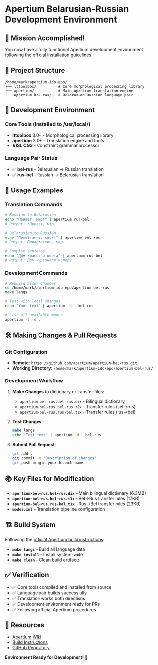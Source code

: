 # Apertium Belarusian-Russian Development Environment

## 🎯 **Mission Accomplished!**

You now have a fully functional Apertium development environment following the official installation guidelines.

## 📁 **Project Structure**

```
/home/mark/apertium-ido-epo/
├── lttoolbox/          # Core morphological processing library
├── apertium/           # Main Apertium translation engine  
└── apertium-bel-rus/   # Belarusian-Russian language pair
```

## 🔧 **Development Environment**

### **Core Tools (Installed to /usr/local/)**
- **lttoolbox** 3.0+ - Morphological processing library
- **apertium** 3.0+ - Translation engine and tools
- **VISL CG3** - Constraint grammar processor

### **Language Pair Status**
- ✅ **bel-rus** - Belarusian → Russian translation
- ✅ **rus-bel** - Russian → Belarusian translation

## 🚀 **Usage Examples**

### **Translation Commands**
```bash
# Russian to Belarusian
echo "Привет, мир!" | apertium rus-bel
# Output: *Привет, мір!

# Belarusian to Russian  
echo "Прывітанне, свет!" | apertium bel-rus
# Output: Приветствие, мир!

# Complex sentence
echo "Дом красного цвета" | apertium rus-bel
# Output: Дом чырвонага колеру
```

### **Development Commands**
```bash
# Rebuild after changes
cd /home/mark/apertium-ido-epo/apertium-bel-rus
make langs

# Test with local changes
echo "Your text" | apertium -d . bel-rus

# List all available modes
apertium -l -d .
```

## 🛠 **Making Changes & Pull Requests**

### **Git Configuration**
- **Remote**: `https://github.com/apertium/apertium-bel-rus.git`
- **Working Directory**: `/home/mark/apertium-ido-epo/apertium-bel-rus/`

### **Development Workflow**
1. **Make Changes** to dictionary or transfer files:
   - `apertium-bel-rus.bel-rus.dix` - Bilingual dictionary
   - `apertium-bel-rus.bel-rus.t1x` - Transfer rules (bel→rus)
   - `apertium-bel-rus.rus-bel.t1x` - Transfer rules (rus→bel)

2. **Test Changes**:
   ```bash
   make langs
   echo "Test text" | apertium -d . bel-rus
   ```

3. **Submit Pull Request**:
   ```bash
   git add .
   git commit -m "Description of changes"
   git push origin your-branch-name
   ```

## 📚 **Key Files for Modification**

- **`apertium-bel-rus.bel-rus.dix`** - Main bilingual dictionary (6.3MB)
- **`apertium-bel-rus.bel-rus.t1x`** - Bel→Rus transfer rules (17KB)
- **`apertium-bel-rus.rus-bel.t1x`** - Rus→Bel transfer rules (23KB)
- **`modes.xml`** - Translation pipeline configuration

## 🏗 **Build System**

Following the [official Apertium build instructions](https://wiki.apertium.org/wiki/Install_How_to_use_a_build):

- **`make langs`** - Build all language data
- **`make install`** - Install system-wide
- **`make clean`** - Clean build artifacts

## ✅ **Verification**

- ✅ Core tools compiled and installed from source
- ✅ Language pair builds successfully  
- ✅ Translation works both directions
- ✅ Development environment ready for PRs
- ✅ Following official Apertium procedures

## 🔗 **Resources**

- [Apertium Wiki](https://wiki.apertium.org)
- [Build Instructions](https://wiki.apertium.org/wiki/Install_How_to_use_a_build)
- [GitHub Repository](https://github.com/apertium/apertium-bel-rus)

**Environment Ready for Development!** 🎉
